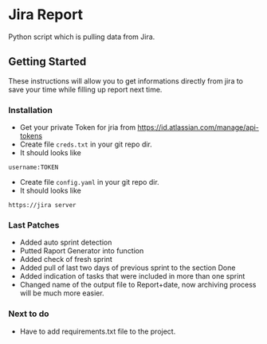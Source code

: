# Jira Report

Python script which is pulling data from Jira.

## Getting Started

These instructions will allow you to get informations directly from jira to save your time while filling up report next time.

### Installation

* Get your private Token for jria from https://id.atlassian.com/manage/api-tokens
* Create file ``creds.txt`` in your git repo dir.
* It should looks like 
```
username:TOKEN
```
* Create file ``config.yaml`` in your git repo dir.
* It should looks like
```
https://jira server
```
### Last Patches

* Added auto sprint detection
* Putted Raport Generator into function
* Added check of fresh sprint
* Added pull of last two days of previous sprint to the section Done
* Added indication of tasks that were included in more than one sprint
* Changed name of the output file to Report+date, now archiving process will be much more easier.

### Next to do

* Have to add requirements.txt file to the project. 
